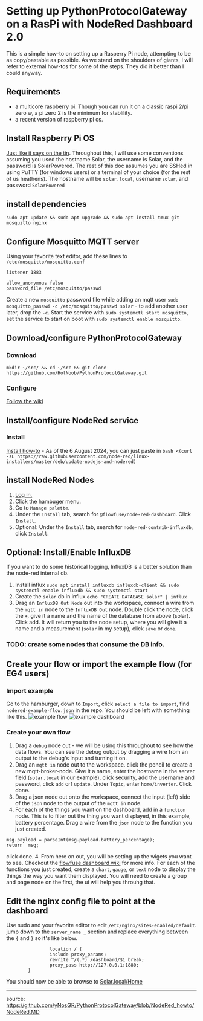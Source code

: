 # Setting up PythonProtocolGateway on a RasPi with NodeRed Dashboard 2.0
This is a simple how-to on setting up a Rasperry Pi node, attempting to be as copy/pastable as possible. As we stand on the shoulders of giants, I will refer to external how-tos for some of the steps. They did it better than I could anyway.

## Requirements
- a multicore raspberry pi. Though you can run it on a classic raspi 2/pi zero w, a pi zero 2 is the minimum for stablility.
- a recent version of raspberry pi os.

## Install Raspberry Pi OS
[Just like it says on the tin](https://www.raspberrypi.com/documentation/computers/getting-started.html#install-an-operating-system). Throughout this, I will use some conventions assuming you used the hostname Solar, the username is Solar, and the password is SolarPowered. The rest of this doc assumes you are SSHed in using PuTTY (for windows users) or a terminal of your choice (for the rest of us heathens). The hostname will be `solar.local`, username `solar`, and password `SolarPowered`

## install dependencies
`sudo apt update && sudo apt upgrade && sudo apt install tmux git mosquitto nginx`

## Configure Mosquitto MQTT server
Using your favorite text editor, add these lines to `/etc/mosquitto/mosquitto.conf`

```
listener 1883

allow_anonymous false 
password_file /etc/mosquitto/passwd

```
Create a new `mosquitto` password file while adding an mqtt user `sudo mosquitto_passwd -c /etc/mosquitto/passwd solar` - to add another user later, drop the `-c`. Start the service with `sudo systemctl start mosquitto`, set the service to start on boot with `sudo systemctl enable mosquitto`. 

## Download/configure PythonProtocolGateway
### Download 
`mkdir ~/src/ && cd ~/src && git clone https://github.com/HotNoob/PythonProtocolGateway.git` 
### Configure
[Follow the wiki](https://github.com/HotNoob/PythonProtocolGateway/wiki)

## Install/configure NodeRed service
### Install
[Install how-to](https://nodered.org/docs/getting-started/raspberrypi) - As of the 6 August 2024, you can just paste in `bash <(curl -sL https://raw.githubusercontent.com/node-red/linux-installers/master/deb/update-nodejs-and-nodered)`

## install NodeRed Nodes
1. [Log in.](http://solar.local:1880/)
2. Click the hambuger menu. 
3. Go to `Manage palette`. 
4. Under the `Install` tab, search for `@flowfuse/node-red-dashboard`. Click `Install`.
5. Optional: Under the `Install` tab, search for `node-red-contrib-influxdb`, click `Install`.

## Optional: Install/Enable InfluxDB
If you want to do some historical logging, InfluxDB is a better solution than the node-red internal db.
1. Install influx `sudo apt install influxdb influxdb-client && sudo systemctl enable influxdb && sudo systemctl start  `
2. Create the `solar` db in influx `echo "CREATE DATABASE solar" | influx`
3. Drag an `InfluxDB Out Node` out into the workspace, connect a wire from the `mqtt in` node to the `InfluxDB Out` node. Double click the node, click the `+`, give it a name and the name of the database from above (solar). Click add. It will return you to the node setup, where you will give it a name and a measurement (`solar` in my setup), click `save` or `done`.

### TODO: create some nodes that consume the DB info.

## Create your flow or import the example flow (for EG4 users)
### Import example
Go to the hamburger, down to `Import`, click `select a file to import`, find `nodered-example-flow.json` in the repo. You should be left with something like this.
![example flow](https://github.com/user-attachments/assets/c2c284f8-e40f-4e05-bcb7-e054e32dad4c)
![example dashboard](https://github.com/user-attachments/assets/d5d283f2-694d-4fd7-ab6a-773d701a5226)


### Create your own flow
1. Drag a `debug` node out - we will be using this throughout to see how the data flows. You can see the debug output by dragging a wire from an output to the debug's input and turning it on.
2. Drag an `mqtt in` node out to the workspace. click the pencil to create a new mqtt-broker-node. Give it a name, enter the hostname in the server field (`solar.local` in our example), click security, add the username and password, click `add` orf `update`. Under `Topic`, enter `home/inverter`. Click done.
3. Drag a json node out onto the workspace, connect the input (left) side of the `json` node to the output of the `mqtt in` node.
4. For each of the things you want on the dashboard, add in a `function` node. This is to filter out the thing you want displayed, in this example, battery percentage. Drag a wire from the `json` node to the function you just created.
```
msg.payload = parseInt(msg.payload.battery_percentage);
return  msg;
```
click done.
4. From here on out, you will be setting up the wigets you want to see. Checkout the [flowfuse dashboard wiki](https://dashboard.flowfuse.com/getting-started.html) for more info.  For each of the functions you just created, create a `chart`, `gauge`, or `text` node to display the things the way you want them displayed. You will need to create a group and page node on the first, the ui will help you throuhg that.

## Edit the nginx config file to point at the dashboard
Use sudo and your favorite editor to edit `/etc/nginx/sites-enabled/default`. jump down to the `server_name _` section and replace everything between the `{` and `}` so it's like below.

```        server_name _;
                location / {
                include proxy_params;
                rewrite ^/(.*) /dashboard/$1 break;
                proxy_pass http://127.0.0.1:1880;
        }
``` 

You should now be able to browse to [Solar.local/Home](http://solar.local/Home/)

---
source: https://github.com/yNosGR/PythonProtocolGateway/blob/NodeRed_howto/NodeRed.MD
